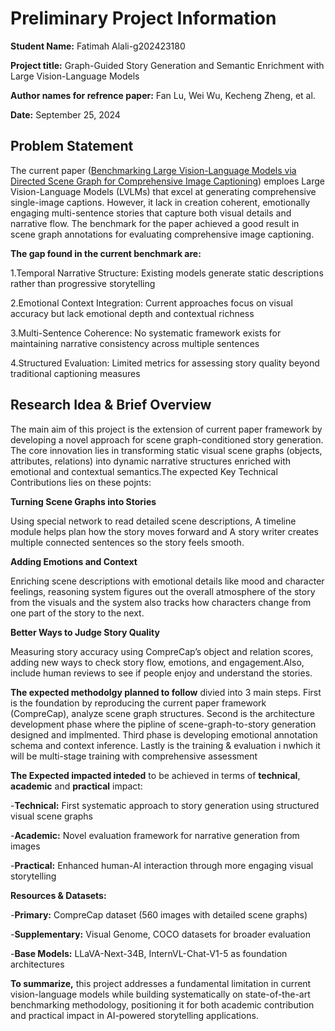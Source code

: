 # **Preliminary Project Information**
**Student Name:** Fatimah Alali-g202423180

**Project title:** Graph-Guided Story Generation and Semantic Enrichment with Large Vision-Language Models

**Author names for refrence paper:** Fan Lu, Wei Wu, Kecheng Zheng, et al.

**Date:** September 25, 2024
## Problem Statement
The current paper ([Benchmarking Large Vision-Language Models via Directed Scene Graph for Comprehensive Image Captioning](https://openaccess.thecvf.com/content/CVPR2025/papers/Lu_Benchmarking_Large_Vision-Language_Models_via_Directed_Scene_Graph_for_Comprehensive_CVPR_2025_paper.pdf))
emploes Large Vision-Language Models (LVLMs) that excel at generating comprehensive single-image captions. However, it lack in creation coherent, emotionally engaging multi-sentence stories that capture both visual details and narrative flow.
The benchmark for the paper achieved a good result in  scene graph annotations for evaluating comprehensive image captioning. 

**The gap found in the current benchmark are:**

1.Temporal Narrative Structure: Existing models generate static descriptions rather than progressive storytelling

2.Emotional Context Integration: Current approaches focus on visual accuracy but lack emotional depth and contextual richness

3.Multi-Sentence Coherence: No systematic framework exists for maintaining narrative consistency across multiple sentences

4.Structured Evaluation: Limited metrics for assessing story quality beyond traditional captioning measures

## Research Idea & Brief Overview

The main aim of this project is the extension of current paper framework by developing a novel approach for scene graph-conditioned story generation. The core innovation lies in transforming static visual scene graphs (objects, attributes, relations) into dynamic narrative structures enriched with emotional and contextual semantics.The expected Key Technical Contributions lies on these pojnts:

**Turning Scene Graphs into Stories**

Using special network to read detailed scene descriptions, A timeline module helps plan how the story moves forward and  A story writer creates multiple connected sentences so the story feels smooth.

**Adding Emotions and Context**

Enriching scene descriptions with emotional details like mood and character feelings, reasoning system figures out the overall atmosphere of the story from the visuals and the system also tracks how characters change from one part of the story to the next.

**Better Ways to Judge Story Quality**

Measuring story accuracy using CompreCap’s object and relation scores, adding new ways to check story flow, emotions, and engagement.Also, include human reviews to see if people enjoy and understand the stories. 

**The expected methodolgy planned to follow** divied into 3 main steps. First is the foundation by reproducing the current paper framework (CompreCap), analyze scene graph structures. Second is the architecture development phase where the pipline of scene-graph-to-story generation designed and implmented. Third phase is developing emotional annotation schema and context inference. Lastly is the training & evaluation i nwhich it will be multi-stage training with comprehensive assessment

**The Expected impacted inteded** to be achieved in terms of **technical**, **academic** and **practical** impact: 

-**Technical:** First systematic approach to story generation using structured visual scene graphs

-**Academic:** Novel evaluation framework for narrative generation from images

-**Practical:** Enhanced human-AI interaction through more engaging visual storytelling

**Resources & Datasets:**

-**Primary:** CompreCap dataset (560 images with detailed scene graphs)

-**Supplementary:** Visual Genome, COCO datasets for broader evaluation

-**Base Models:** LLaVA-Next-34B, InternVL-Chat-V1-5 as foundation architectures

**To summarize,** this project addresses a fundamental limitation in current vision-language models while building systematically on state-of-the-art benchmarking methodology, positioning it for both academic contribution and practical impact in AI-powered storytelling applications.

